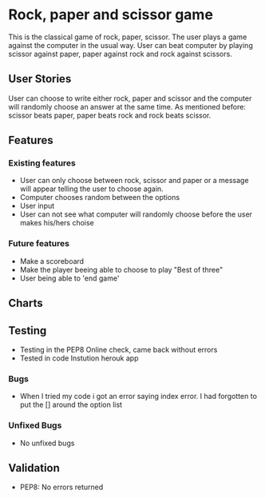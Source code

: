 # Rock, paper and scissor game
This is the classical game of rock, paper, scissor. The user plays a game against the computer in the usual way. User can beat computer by playing scissor against paper, paper against rock and rock against scissors.

## User Stories
User can choose to write either rock, paper and scissor and the computer will randomly choose an answer at the same time. As mentioned before: scissor beats paper, paper beats rock and rock beats scissor.

## Features

### Existing features
* User can only choose between rock, scissor and paper or a message will appear telling the user to choose again.
* Computer chooses random between the options
* User input
* User can not see what computer will randomly choose before the user makes his/hers choise

### Future features
* Make a scoreboard 
* Make the player beeing able to choose to play "Best of three"
* User being able to 'end game'

## Charts

## Testing
* Testing in the PEP8 Online check, came back without errors
* Tested in code Instution herouk app

### Bugs
* When I tried my code i got an error saying index error. I had forgotten to put the [] around the option list

### Unfixed Bugs
* No unfixed bugs

## Validation
* PEP8: No errors returned